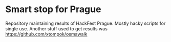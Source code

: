 # Smart stop for Prague

Repository maintaining results of HackFest Prague. Mostly hacky scripts for single use.
Another stuff used to get results was https://github.com/xtompok/osmawalk

